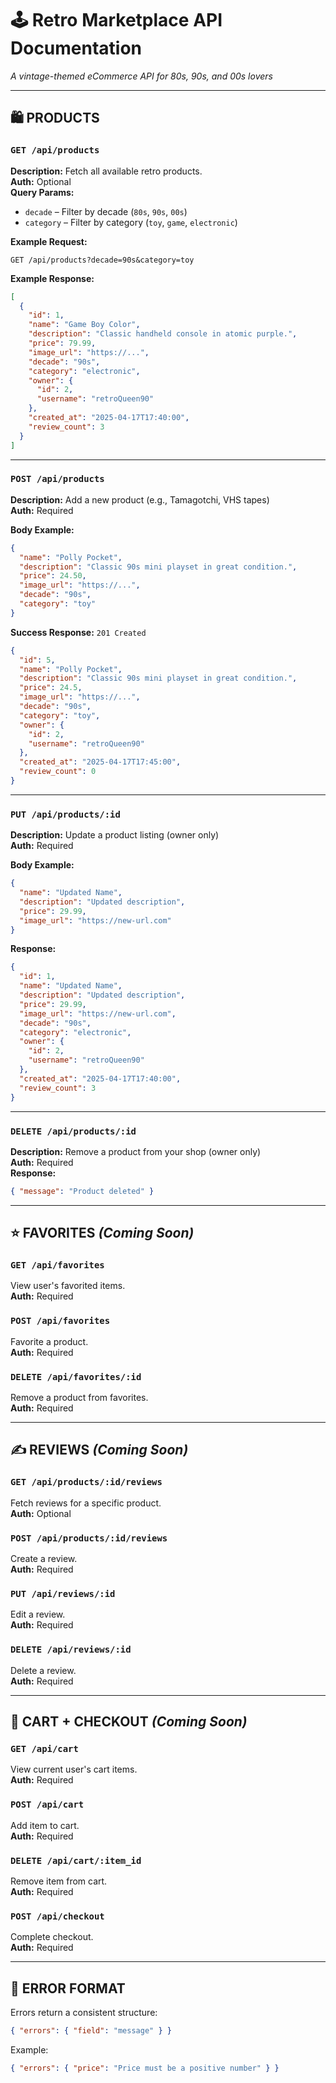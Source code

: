 # 🕹️ Retro Marketplace API Documentation  
_A vintage-themed eCommerce API for 80s, 90s, and 00s lovers_

---

## 🛍️ PRODUCTS

### `GET /api/products`
**Description:** Fetch all available retro products.  
**Auth:** Optional  
**Query Params:**
- `decade` – Filter by decade (`80s`, `90s`, `00s`)
- `category` – Filter by category (`toy`, `game`, `electronic`)

**Example Request:**
```http
GET /api/products?decade=90s&category=toy
```

**Example Response:**
```json
[
  {
    "id": 1,
    "name": "Game Boy Color",
    "description": "Classic handheld console in atomic purple.",
    "price": 79.99,
    "image_url": "https://...",
    "decade": "90s",
    "category": "electronic",
    "owner": {
      "id": 2,
      "username": "retroQueen90"
    },
    "created_at": "2025-04-17T17:40:00",
    "review_count": 3
  }
]
```

---

### `POST /api/products`
**Description:** Add a new product (e.g., Tamagotchi, VHS tapes)  
**Auth:** Required  

**Body Example:**
```json
{
  "name": "Polly Pocket",
  "description": "Classic 90s mini playset in great condition.",
  "price": 24.50,
  "image_url": "https://...",
  "decade": "90s",
  "category": "toy"
}
```

**Success Response:** `201 Created`
```json
{
  "id": 5,
  "name": "Polly Pocket",
  "description": "Classic 90s mini playset in great condition.",
  "price": 24.5,
  "image_url": "https://...",
  "decade": "90s",
  "category": "toy",
  "owner": {
    "id": 2,
    "username": "retroQueen90"
  },
  "created_at": "2025-04-17T17:45:00",
  "review_count": 0
}
```

---

### `PUT /api/products/:id`
**Description:** Update a product listing (owner only)  
**Auth:** Required  

**Body Example:**
```json
{
  "name": "Updated Name",
  "description": "Updated description",
  "price": 29.99,
  "image_url": "https://new-url.com"
}
```

**Response:**
```json
{
  "id": 1,
  "name": "Updated Name",
  "description": "Updated description",
  "price": 29.99,
  "image_url": "https://new-url.com",
  "decade": "90s",
  "category": "electronic",
  "owner": {
    "id": 2,
    "username": "retroQueen90"
  },
  "created_at": "2025-04-17T17:40:00",
  "review_count": 3
}
```

---

### `DELETE /api/products/:id`
**Description:** Remove a product from your shop (owner only)  
**Auth:** Required  
**Response:**
```json
{ "message": "Product deleted" }
```

---

## ⭐ FAVORITES _(Coming Soon)_

### `GET /api/favorites`  
View user's favorited items.  
**Auth:** Required

### `POST /api/favorites`  
Favorite a product.  
**Auth:** Required

### `DELETE /api/favorites/:id`  
Remove a product from favorites.  
**Auth:** Required

---

## ✍️ REVIEWS _(Coming Soon)_

### `GET /api/products/:id/reviews`  
Fetch reviews for a specific product.  
**Auth:** Optional

### `POST /api/products/:id/reviews`  
Create a review.  
**Auth:** Required

### `PUT /api/reviews/:id`  
Edit a review.  
**Auth:** Required

### `DELETE /api/reviews/:id`  
Delete a review.  
**Auth:** Required

---

## 🛒 CART + CHECKOUT _(Coming Soon)_

### `GET /api/cart`  
View current user's cart items.  
**Auth:** Required

### `POST /api/cart`  
Add item to cart.  
**Auth:** Required

### `DELETE /api/cart/:item_id`  
Remove item from cart.  
**Auth:** Required

### `POST /api/checkout`  
Complete checkout.  
**Auth:** Required

---

## 🧾 ERROR FORMAT

Errors return a consistent structure:
```json
{ "errors": { "field": "message" } }
```

Example:
```json
{ "errors": { "price": "Price must be a positive number" } }
```


